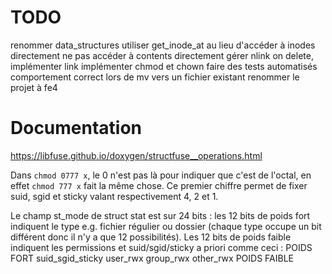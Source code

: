 # TODO

renommer data_structures
utiliser get_inode_at au lieu d'accéder à inodes directement
ne pas accéder à contents directement
gérer nlink on delete, implémenter link
implémenter chmod et chown
faire des tests automatisés
comportement correct lors de mv vers un fichier existant
renommer le projet à fe4

# Documentation

https://libfuse.github.io/doxygen/structfuse__operations.html

Dans `chmod 0777 x`, le 0 n'est pas là pour indiquer que c'est de l'octal, en effet `chmod 777 x` fait la même chose. Ce premier chiffre permet de fixer suid, sgid et sticky valant respectivement 4, 2 et 1.

Le champ st_mode de struct stat est sur 24 bits : les 12 bits de poids fort indiquent le type e.g. fichier régulier ou dossier (chaque type occupe un bit différent donc il n'y a que 12 possibilités). Les 12 bits de poids faible indiquent les permissions et suid/sgid/sticky a priori comme ceci : POIDS FORT suid_sgid_sticky user_rwx group_rwx other_rwx POIDS FAIBLE
